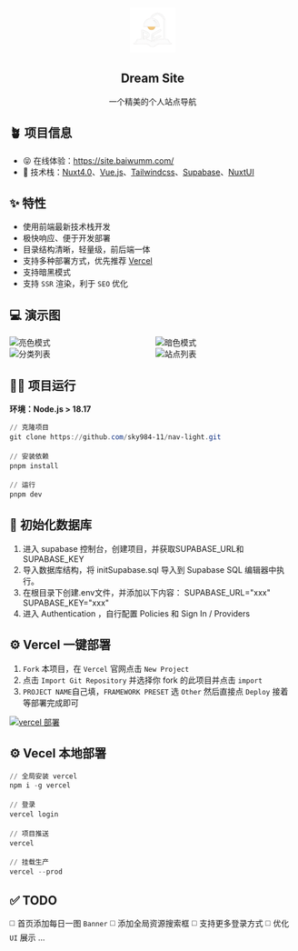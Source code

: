 <div align="center">
<img alt="logo" src="./public/logo.svg" width="80"/>
<h2>Dream Site</h2>
<p>一个精美的个人站点导航</p>
</div>

## 🪴 项目信息
* 😝 在线体验：https://site.baiwumm.com/
* 🎯 技术栈：[Nuxt4.0](https://nuxt.com/)、[Vue.js](https://cn.vuejs.org/)、[Tailwindcss](https://www.tailwindcss.cn/)、[Supabase](https://supabase.com/)、[NuxtUI](https://ui.nuxt.com/)

## ✨ 特性
* 使用前端最新技术栈开发
* 极快响应、便于开发部署
* 目录结构清晰，轻量级，前后端一体
* 支持多种部署方式，优先推荐 [Vercel](https://vercel.com/)
* 支持暗黑模式
* 支持 `SSR` 渲染，利于 `SEO` 优化 

## 💻 演示图

<div style="display:flex;justify-content:space-between;">
<img alt="亮色模式" src="./app/assets/images/light.png" style="width:49%;"/>
<img alt="暗色模式" src="./app/assets/images/dark.png" style="width:49%;"/>
</div>

<div style="display:flex;justify-content:space-between;">
<img alt="分类列表" src="./app/assets/images/caretorys.png" style="width:49%;"/>
<img alt="站点列表" src="./app/assets/images/websites.png" style="width:49%;"/>
</div>

## 🧑‍💻 项目运行
**环境：Node.js > 18.17**

```powershell
// 克隆项目
git clone https://github.com/sky984-11/nav-light.git

// 安装依赖
pnpm install

// 运行
pnpm dev
```

## 📝 初始化数据库
1. 进入 supabase 控制台，创建项目，并获取SUPABASE_URL和SUPABASE_KEY
2. 导入数据库结构，将 initSupabase.sql 导入到 Supabase SQL 编辑器中执行。
3. 在根目录下创建.env文件，并添加以下内容：
    SUPABASE_URL="xxx"
    SUPABASE_KEY="xxx"
4. 进入 Authentication ，自行配置 Policies 和 Sign In / Providers

## ⚙️ Vercel 一键部署
1. `Fork` 本项目，在 `Vercel` 官网点击 `New Project`
2. 点击 `Import Git Repository` 并选择你 fork 的此项目并点击 `import`
3. `PROJECT NAME`自己填，`FRAMEWORK PRESET` 选 `Other` 然后直接点 `Deploy` 接着等部署完成即可

<a href="https://vercel.com/dashboard" target="_blank">
<img alt="vercel 部署" src="./app/assets/images/vercel.svg" />
</a>

## ⚙️ Vecel 本地部署
```powershell
// 全局安装 vercel
npm i -g vercel

// 登录
vercel login

// 项目推送
vercel

// 挂载生产
vercel --prod
```

## ✅ TODO
◻️ 首页添加每日一图 `Banner`
◻️ 添加全局资源搜索框
◻️ 支持更多登录方式
◻️ 优化 `UI` 展示
...

